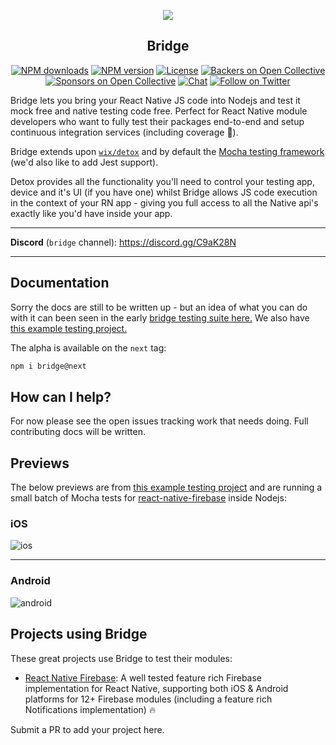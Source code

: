<p align="center">
  <a href="https://github.com/invertase/bridge">
    <img src="https://i.imgur.com/Srik55r.png"><br/>
  </a>
  <h2 align="center">Bridge</h2>
</p>

<p align="center">
  <a href="https://www.npmjs.com/package/bridge"><img src="https://img.shields.io/npm/dm/bridge.svg?style=flat-square" alt="NPM downloads"></a>
  <a href="https://www.npmjs.com/package/bridge"><img src="https://img.shields.io/npm/v/bridge.svg?style=flat-square" alt="NPM version"></a>
  <a href="/LICENSE"><img src="https://img.shields.io/npm/l/bridge.svg?style=flat-square" alt="License"></a>
  <a href="#backers"><img src="https://opencollective.com/react-native-firebase/backers/badge.svg" alt="Backers on Open Collective"></a>
  <a href="#sponsors"><img src="https://opencollective.com/react-native-firebase/sponsors/badge.svg" alt="Sponsors on Open Collective"></a>
  <a href="https://discord.gg/C9aK28N"><img src="https://img.shields.io/discord/295953187817521152.svg?logo=discord&style=flat-square&colorA=7289da&label=discord" alt="Chat"></a>
  <a href="https://twitter.com/invertaseio"><img src="https://img.shields.io/twitter/follow/invertaseio.svg?style=social&label=Follow" alt="Follow on Twitter"></a>
</p>


Bridge lets you bring your React Native JS code into Nodejs and test it mock free and native testing code free. Perfect for React Native module developers who want to fully test their packages end-to-end and setup continuous integration services (including coverage 💯).

Bridge extends upon [`wix/detox`](https://github.com/wix/detox) and by default the [Mocha testing framework](https://mochajs.org/) (we'd also like to add Jest support).

Detox provides all the functionality you'll need to control your testing app, device and it's UI (if you have one) whilst Bridge allows JS code execution in the context of your RN app - giving you full access to all the Native api's exactly like you'd have inside your app.


----

**Discord** (`bridge` channel): https://discord.gg/C9aK28N

----

## Documentation

Sorry the docs are still to be written up - but an idea of what you can do with it can been seen in the early [bridge testing suite here.](https://github.com/invertase/react-native-firebase/blob/master/bridge/e2e/bridge.spec.js) We also have [this example testing project.](https://github.com/invertase/react-native-firebase/tree/master/bridge)

The alpha is available on the `next` tag:

```bash
npm i bridge@next
```

## How can I help?

For now please see the open issues tracking work that needs doing. Full contributing docs will be written.

## Previews

The below previews are from [this example testing project](https://github.com/invertase/react-native-firebase/tree/master/bridge) and are running a small batch of Mocha tests for [react-native-firebase](https://github.com/invertase/react-native-firebase) inside Nodejs:

### iOS

![ios](https://cdn.discordapp.com/attachments/362967412175405059/428355596073435137/2018-03-28_01.46.19.gif)

----

### Android

![android](https://cdn.discordapp.com/attachments/362967412175405059/428357262055178240/2018-03-28_01.55.43.gif)


## Projects using Bridge

These great projects use Bridge to test their modules:

- [React Native Firebase](https://github.com/invertase/react-native-firebase): A well tested feature rich Firebase implementation for React Native, supporting both iOS & Android platforms for 12+ Firebase modules (including a feature rich Notifications implementation) 🔥

Submit a PR to add your project here.
